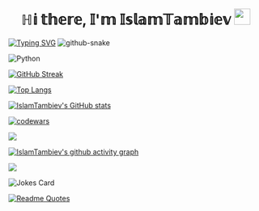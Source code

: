<h1 align="center">ℍ𝕚 𝕥𝕙𝕖𝕣𝕖, 𝕀'𝕞 𝕀𝕤𝕝𝕒𝕞𝕋𝕒𝕞𝕓𝕚𝕖𝕧
<img src="https://github.com/blackcater/blackcater/raw/main/images/Hi.gif" height="32"/></h1>
<a href="https://git.io/typing-svg"><img src="https://readme-typing-svg.herokuapp.com?font=Fira+Code&pause=1000&width=435&lines=Student" alt="Typing SVG" /></a>  
  
<picture>
  <source media="(prefers-color-scheme: dark)" srcset="github-snake-dark.svg" />
  <source media="(prefers-color-scheme: light)" srcset="github-snake.svg" />
  <img alt="github-snake" src="github-snake.svg" />
</picture>
  
  
![Python](https://img.shields.io/badge/python-3670A0?style=for-the-badge&logo=python&logoColor=ffdd54)
  
[![GitHub Streak](https://github-readme-streak-stats.herokuapp.com?user=IslamTambiev&theme=dark&locale=ru)](https://git.io/streak-stats)
  
[![Top Langs](https://github-readme-stats.vercel.app/api/top-langs/?username=IslamTambiev&theme=dark)](https://github.com/IslamTambiev/github-readme-stats)
  
[![IslamTambiev's GitHub stats](https://github-readme-stats.vercel.app/api?username=IslamTambiev&show_icons=true&theme=dark)](https://github.com/IslamTambiev/github-readme-stats)
  
[![codewars](https://www.codewars.com/users/Islam_qwerty/badges/large)](https://www.codewars.com/users/username)
  
![](https://komarev.com/ghpvc/?username=IslamTambiev)
  
[![IslamTambiev's github activity graph](https://github-readme-activity-graph.vercel.app/graph?username=IslamTambiev&theme=github-dark)](https://github.com/IslamTambiev/github-readme-activity-graph)
  
![](http://github-profile-summary-cards.vercel.app/api/cards/profile-details?username=IslamTambiev&theme=github_dark)



  
![Jokes Card](https://readme-jokes.vercel.app/api)
  
[![Readme Quotes](https://quotes-github-readme.vercel.app/api?type=horizontal&theme=dark)](https://github.com/piyushsuthar/github-readme-quotes)
